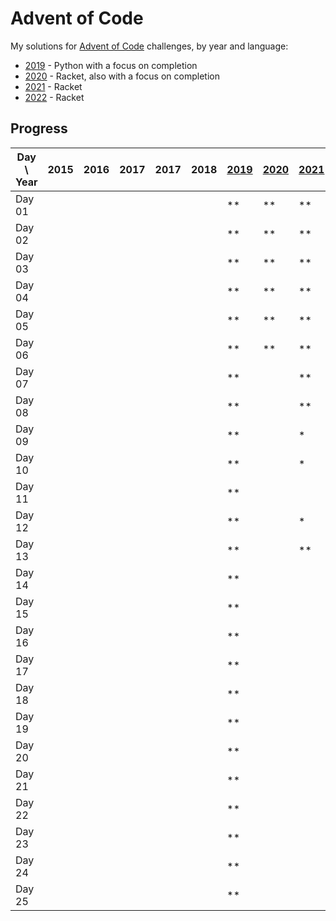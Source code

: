 # Advent of Code

My solutions for [Advent of Code] challenges, by year and language:

- [2019] - Python with a focus on completion
- [2020] - Racket, also with a focus on completion
- [2021] - Racket
- [2022] - Racket

## Progress

| Day \ Year | 2015 | 2016 | 2017 | 2017 | 2018 | [2019] | [2020] | [2021] | [2022] | 2023 |
|------------|------|------|------|------|------|--------|--------|--------|--------|------|
| Day 01     |      |      |      |      |      | **     | **     | **     | **     |      |
| Day 02     |      |      |      |      |      | **     | **     | **     | **     |      |
| Day 03     |      |      |      |      |      | **     | **     | **     | **     |      |
| Day 04     |      |      |      |      |      | **     | **     | **     | **     |      |
| Day 05     |      |      |      |      |      | **     | **     | **     | **     |      |
| Day 06     |      |      |      |      |      | **     | **     | **     | **     |      |
| Day 07     |      |      |      |      |      | **     |        | **     | **     |      |
| Day 08     |      |      |      |      |      | **     |        | **     | *      |      |
| Day 09     |      |      |      |      |      | **     |        | *      |        |      |
| Day 10     |      |      |      |      |      | **     |        | *      | **     |      |
| Day 11     |      |      |      |      |      | **     |        |        |        |      |
| Day 12     |      |      |      |      |      | **     |        | *      |        |      |
| Day 13     |      |      |      |      |      | **     |        | **     |        |      |
| Day 14     |      |      |      |      |      | **     |        |        |        |      |
| Day 15     |      |      |      |      |      | **     |        |        |        |      |
| Day 16     |      |      |      |      |      | **     |        |        |        |      |
| Day 17     |      |      |      |      |      | **     |        |        |        |      |
| Day 18     |      |      |      |      |      | **     |        |        |        |      |
| Day 19     |      |      |      |      |      | **     |        |        |        |      |
| Day 20     |      |      |      |      |      | **     |        |        |        |      |
| Day 21     |      |      |      |      |      | **     |        |        |        |      |
| Day 22     |      |      |      |      |      | **     |        |        |        |      |
| Day 23     |      |      |      |      |      | **     |        |        |        |      |
| Day 24     |      |      |      |      |      | **     |        |        |        |      |
| Day 25     |      |      |      |      |      | **     |        |        |        |      |

[Advent of Code]: https://adventofcode.com/

[2019]: 2019/README.md

[2020]: 2020/README.md

[2021]: 2021/README.md

[2022]: 2022/README.md
